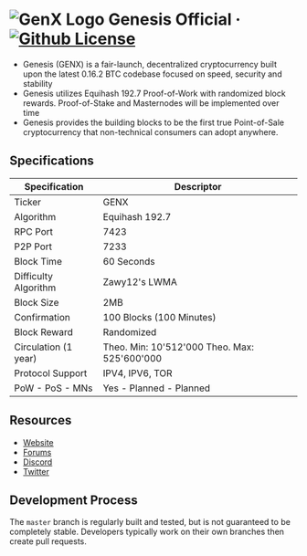 ![GenX Logo](https://i.imgur.com/DAh8pFI.png "Genesis")
Genesis Official
&middot;
[![Github License](https://img.shields.io/npm/l/express.svg)](https://github.com/genesisofficial/genesis/blob/master/COPYING)
=====================================

* Genesis (GENX) is a fair-launch, decentralized cryptocurrency built upon the latest 0.16.2 BTC codebase focused on speed, security and stability
* Genesis utilizes Equihash 192.7 Proof-of-Work with randomized block rewards. Proof-of-Stake and Masternodes will be implemented over time
* Genesis provides the building blocks to be the first true Point-of-Sale cryptocurrency that non-technical consumers can adopt anywhere.

## Specifications

| Specification         | Descriptor                                    |
|-----------------------|-----------------------------------------------|
| Ticker                | GENX                                          |
| Algorithm             | Equihash 192.7                                |
| RPC Port              | 7423                                          |
| P2P Port              | 7233                                          |
| Block Time            | 60 Seconds                                    |
| Difficulty Algorithm  | Zawy12's LWMA                                 |
| Block Size            | 2MB                                           |
| Confirmation          | 100 Blocks (100 Minutes)                      |
| Block Reward          | Randomized                                    |
| Circulation (1 year)  | Theo. Min: 10'512'000 Theo. Max: 525'600'000  |
| Protocol Support      | IPV4, IPV6, TOR                               |
| PoW - PoS - MNs       | Yes - Planned - Planned                       |

## Resources

* [Website](https://genesisnetwork.io/)
* [Forums](https://genesisnetwork.io/forum/)
* [Discord](https://discord.gg/8hSjExc)
* [Twitter](https://twitter.com/genesis_network)


## Development Process

The `master` branch is regularly built and tested, but is not guaranteed to be completely stable. Developers typically work on their own branches then create pull requests.
